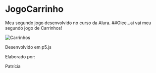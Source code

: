 # JogoCarrinho
Meu segundo jogo desenvolvido no curso da Alura.
##Oiee...ai vai meu segundo jogo de Carrinhos!

![Carrinhos](https://user-images.githubusercontent.com/127421503/224117910-2a271325-027c-4262-8404-b190a4f7585d.PNG)

Desenvolvido em p5.js

Elaborado por:

Patrícia
